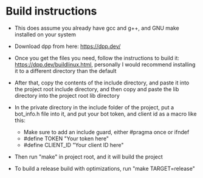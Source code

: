 Build instructions
==================
- This does assume you already have gcc and g++, and GNU make installed on your system

- Download dpp from here: https://dpp.dev/
- Once you get the files you need, follow the instructions to build it: https://dpp.dev/buildlinux.html, personally I would recommend installing it to a different directory than the default
- After that, copy the contents of the include directory, and paste it into the project root include directory, and then copy and paste the lib directory into the project root lib directory
- In the private directory in the include folder of the project, put a bot_info.h file into it, and put your bot token, and client id as a macro like this:
    - Make sure to add an include guard, either #pragma once or ifndef
    - #define TOKEN "Your token here"
    - #define CLIENT_ID "Your client ID here"
- Then run "make" in project root, and it will build the project
- To build a release build with optimizations, run "make TARGET=release"